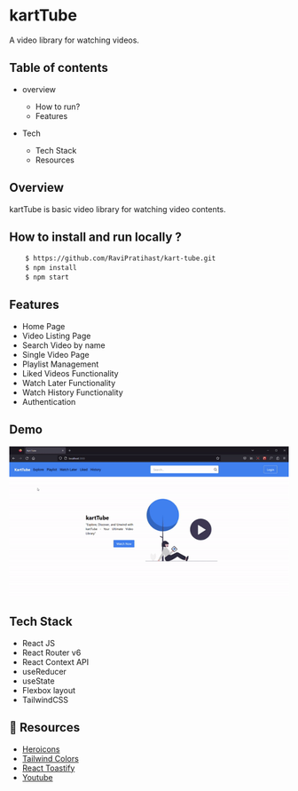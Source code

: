 
# kartTube

A video library for watching videos.




## Table of contents

* overview
    
    * How to run?
    * Features
* Tech
    
    * Tech Stack
    * Resources
## Overview

kartTube is basic video library for watching video contents.



## How to install and run locally ?



```bash
    $ https://github.com/RaviPratihast/kart-tube.git
    $ npm install
    $ npm start
```


## Features

- Home Page
- Video Listing Page
- Search Video by name
- Single Video Page
- Playlist Management
- Liked Videos Functionality
- Watch Later Functionality
- Watch History Functionality
- Authentication


## Demo

![kartTube](/public/image/kartTube.gif)


## Tech Stack
 - React JS
 - React Router v6
 - React Context API
 - useReducer
 - useState
 - Flexbox layout
 - TailwindCSS


## 🔗 Resources
- [Heroicons](https://heroicons.com/)
- [Tailwind Colors](https://tailwindcss.com/docs/customizing-colors)
- [React Toastify](https://fkhadra.github.io/react-toastify/introduction)
- [Youtube]()
